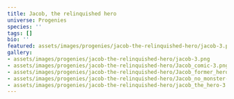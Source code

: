 ```yaml
---
title: Jacob, the relinquished hero
universe: Progenies
species: ''
tags: []
bio: ''
featured: assets/images/progenies/jacob-the-relinquished-hero/jacob-3.png
gallery:
- assets/images/progenies/jacob-the-relinquished-hero/jacob-3.png
- assets/images/progenies/jacob-the-relinquished-hero/Jacob_comic-3.png
- assets/images/progenies/jacob-the-relinquished-hero/Jacob_former_hero-3.png
- assets/images/progenies/jacob-the-relinquished-hero/Jacob_no_monster-3.png
- assets/images/progenies/jacob-the-relinquished-hero/jacob_the_hero-3.png
---
```

